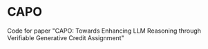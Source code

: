 # CAPO
Code for paper "CAPO: Towards Enhancing LLM Reasoning through Verifiable Generative Credit Assignment"
